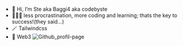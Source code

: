 - 👋 Hi, I’m Ste aka Baggi4 aka codebyste
- 👨🏻‍💻 less procrastination, more coding and learning; thats the key to success!(they said...)
- 🪄 Tailwindcss 
- 🌱 Web3
![Github_profil-page](https://styles.redditmedia.com/t5_67dv5/styles/profileBanner_stkkh1n535bb1.png)
